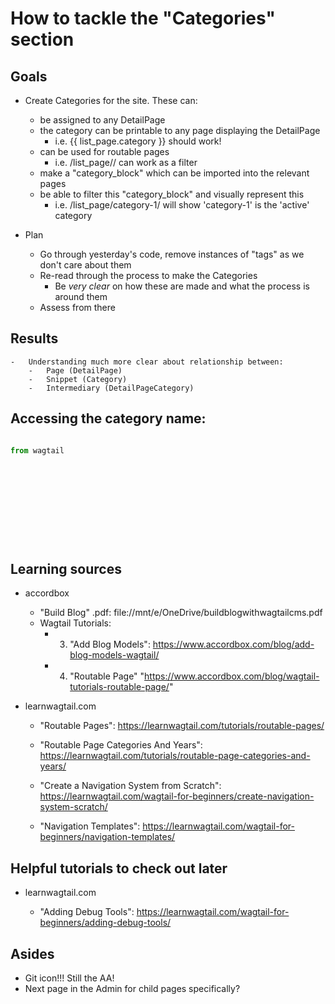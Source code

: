 # How to tackle the "Categories" section

## Goals

-   Create Categories for the site. These can:

    -   be assigned to any DetailPage
    -   the category can be printable to any page displaying the DetailPage
        -   i.e. {{ list_page.category }} should work!
    -   can be used for routable pages
        -   i.e. /list_page/<category>/ can work as a filter
    -   make a "category_block" which can be imported into the relevant pages
    -   be able to filter this "category_block" and visually represent this
        -   i.e. /list_page/category-1/ will show 'category-1' is the 'active' category

-   Plan

    -   Go through yesterday's code, remove instances of "tags" as we don't care about them

    *   Re-read through the process to make the Categories
        -   Be _very clear_ on how these are made and what the process is around them
    *   Assess from there

## Results

    -   Understanding much more clear about relationship between:
        -   Page (DetailPage)
        -   Snippet (Category)
        -   Intermediary (DetailPageCategory)

## Accessing the category name:

```python

from wagtail












```

## Learning sources

-   accordbox

    -   "Build Blog" .pdf: file://mnt/e/OneDrive/buildblogwithwagtailcms.pdf
    -   Wagtail Tutorials:
        -   3. "Add Blog Models": https://www.accordbox.com/blog/add-blog-models-wagtail/
        -   4. "Routable Page" "https://www.accordbox.com/blog/wagtail-tutorials-routable-page/"

-   learnwagtail.com

    -   "Routable Pages": https://learnwagtail.com/tutorials/routable-pages/
    -   "Routable Page Categories And Years": https://learnwagtail.com/tutorials/routable-page-categories-and-years/

    -   "Create a Navigation System from Scratch": https://learnwagtail.com/wagtail-for-beginners/create-navigation-system-scratch/
    -   "Navigation Templates": https://learnwagtail.com/wagtail-for-beginners/navigation-templates/

## Helpful tutorials to check out later

-   learnwagtail.com

    -   "Adding Debug Tools": https://learnwagtail.com/wagtail-for-beginners/adding-debug-tools/

## Asides

-   Git icon!!! Still the AA!
-   Next page in the Admin for child pages specifically?

